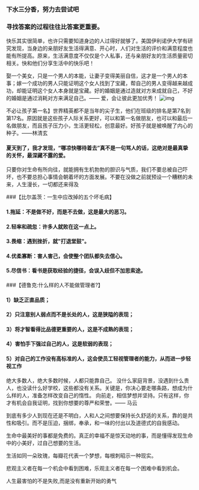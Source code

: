 ### 下水三分香，努力去尝试吧
### 寻找答案的过程往往比答案更重要。

快乐其实很简单，也许只需要知道身边的人过得好就够了。美国伊利诺伊大学有研究发现，当身边的亲朋好友生活得满意、开心时，人们对生活的评价和满意程度也能有所提高。原来，生活满意度不仅仅是个人私事，还与亲朋好友的生活质量密切相关。快和他们分享生活中的快乐吧！

娶一个美女，只是一个男人的本能，让妻子变得美丽自信，这才是一个男人的本事；嫁一个成功的男人只能证明这个女人找到了宝藏，帮自己的男人变得越来越成功，却能证明这个女人本身就是宝藏。好的婚姻是通过造就对方来成就自己，不好的婚姻是通过消耗对方来满足自己。—— 爱，会让彼此更加优秀！
![img](marriage.jpg)

不必让孩子第一名】世界精英都不是当年的尖子生，他们在班级的排名是第7名到第17名。原因就是这些孩子人际关系更好，可以和第一名做朋友，也可以和最后一名做朋友，而且孩子压力小，生活更轻松，创意最好。好孩子就是被唤醒了内心的种子。——林清玄

#### 夏天到了，我才发现，“哪凉快哪待着去”真不是一句骂人的话，这绝对是最真挚的关怀，最深藏不露的爱。

只要你对生命有所向往，就能拥有生机勃勃的胆识与气质，我们不要总被自己吓坏，也不要总担心事情会朝着坏的方面发展。不要在没做之前就预设一个糟糕的未来，人生漫长，一切都还来得及

###【比尔盖茨：一生中应改掉的五个坏毛病】
#### 1.拖延：不是做不好，而是不去做，这是最大的恶习。
#### 2.轻率和疏忽：许多人就败在这一点上。
#### 3.畏缩：遇到挫折，就"打退堂鼓"。
#### 4.优柔寡断：害人害己，会使整个团队都失去信心。
#### 5.尽信书：看书是获取经验的捷径，会误入歧但不加思索途。

###【德鲁克:什么样的人不能做管理者?】
#### 1）缺乏正直品质；
#### 2）只注意别人弱点而不是长处的人，这是狭隘的表现；
#### 3）将才智看得比品德更重要的人，这是不成熟的表现；
#### 4）害怕手下强过自己的人，这是软弱的表现；
#### 5）对自己的工作没有高标准的人，这会使员工轻视管理者的能力，从而进一步轻视工作

绝大多数人，绝大多数时候，人都只能靠自己。 没什么家庭背景，没遇到什么贵人，也没读什么好学校，这些都没有关系。关键是，你决心要走哪条路，想成为什么样的人，准备怎样改变自己的惰性。 向前走，相信梦想并坚持。只有这样，你才有机会自我证明，找到你想要的尊严和荣誉。—— 马云

到底有多少人到现在还是不明白，人和人之间想要保持长久舒适的关系，靠的是共性和吸引。而不是压迫，捆绑，奉承，和一味的付出以及道德式的自我感动。

生命中最美好的事都是免费的。真正的幸福不是惊天动地的事，而是懂得发现生命中的小美好，过自己想要的生活。

生活如同一朵玫瑰，每瓣花代表一个梦想，每根刺昭示一种现实。

悲观主义者在每一个机会中看到困难，乐观主义者在每一个困难中看到机会。

人生最害怕的不是失败,而是没有重新开始的勇气
